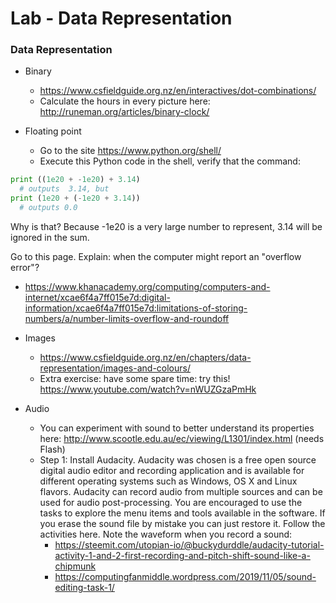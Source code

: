 # Lab - Data Representation

### Data Representation

* Binary
  - https://www.csfieldguide.org.nz/en/interactives/dot-combinations/
  - Calculate the hours in every picture here: http://runeman.org/articles/binary-clock/
  
* Floating point
  - Go to the site https://www.python.org/shell/
  - Execute this Python code in the shell, verify that the command:
    
```python    
print ((1e20 + -1e20) + 3.14)
  # outputs  3.14, but
print (1e20 + (-1e20 + 3.14))
  # outputs 0.0
```
Why is that? Because -1e20 is a very large number to represent, 3.14 will be ignored in the sum. 

  Go to this page. Explain: when the computer might report an "overflow error"?  
  - https://www.khanacademy.org/computing/computers-and-internet/xcae6f4a7ff015e7d:digital-information/xcae6f4a7ff015e7d:limitations-of-storing-numbers/a/number-limits-overflow-and-roundoff

  

* Images
  - https://www.csfieldguide.org.nz/en/chapters/data-representation/images-and-colours/
  - Extra exercise: have some spare time: try this! https://www.youtube.com/watch?v=nWUZGzaPmHk
  
* Audio 
  - You can experiment with sound to better understand its properties here: http://www.scootle.edu.au/ec/viewing/L1301/index.html (needs Flash)
  - Step 1: Install Audacity. Audacity was chosen is a free open source digital audio editor and recording application and is available for different operating systems such as Windows, OS X and Linux flavors. Audacity can record audio from multiple sources and can be used for audio post-processing.
You are encouraged to use the tasks to explore the menu items and tools available in the software. If you erase the sound file by mistake you can just restore it. 
Follow the activities here. Note the waveform when you record a sound:
    - https://steemit.com/utopian-io/@buckydurddle/audacity-tutorial-activity-1-and-2-first-recording-and-pitch-shift-sound-like-a-chipmunk
    - https://computingfanmiddle.wordpress.com/2019/11/05/sound-editing-task-1/

<!--      https://www.digitaltechnologieshub.edu.au/docs/default-source/Lesson-Ideas/everything-is-numbers/sampling_sound.pdf?sfvrsn=5
-->
